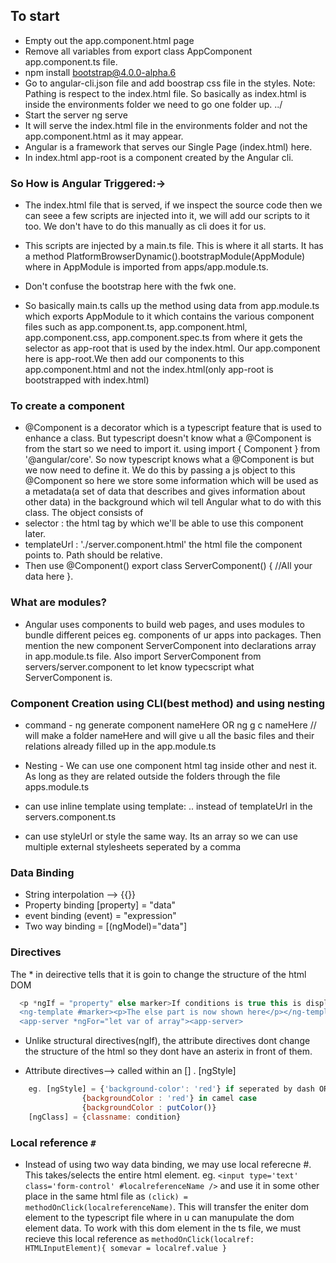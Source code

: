 ## To start

* Empty out the app.component.html page
* Remove all variables from export class AppComponent  app.component.ts file.
* npm install bootstrap@4.0.0-alpha.6
* Go to angular-cli.json file and add boostrap css file in the styles. Note: Pathing is respect to the index.html file. So basically as index.html is inside the environments folder we need to go one folder up. ../
* Start the server ng serve
* It will serve the index.html file in the environments folder and not the app.component.html as it may appear. 
* Angular is a framework that serves our Single Page (index.html) here.
* In index.html app-root is a component created by the Angular cli.

### So How is Angular Triggered:->

* The index.html file that is served, if we inspect the source code then we can seee a few scripts are injected into it, we will add our scripts to it too. We don't have to do this manually as cli does it for us. 

* This scripts are injected by a main.ts file. This is where it all starts. It has a method PlatformBrowserDynamic().bootstrapModule(AppModule) where in AppModule is imported from apps/app.module.ts.
* Don't confuse the bootstrap here with the fwk one.
* So basically main.ts calls up the method using data from app.module.ts which exports AppModule to it which contains the various component files such as app.component.ts, app.component.html, app.component.css, app.component.spec.ts from where it gets the selector as app-root that is used by the index.html. Our app.component here is app-root.We then add our components to this app.component.html and not the index.html(only app-root is bootstrapped with index.html)

### To create a component 

* @Component is a decorator which is a typescript feature that is used to enhance a class. But typescript doesn't know what a @Component is from the start so we need to import it. using import { Component } from '@angular/core'. So now typescript knows what a @Component is but we now need to define it. We do this by passing a js object to this @Component so here we store some information which will be used as a metadata(a set of data that describes and gives information about other data) in the background which wil tell Angular what to do with this class. The object consists of 
* selector : the html tag by which we'll be able to use this component later. 
* templateUrl : './server.component.html' the html file the component points to. Path should be relative.
* Then use @Component() export class ServerComponent() { //All your data here }.

### What are modules?

* Angular uses components to build web pages, and uses modules to bundle different peices eg. components of ur apps into packages. Then mention the new component ServerComponent into declarations array in app.module.ts file. Also import ServerComponent from servers/server.component to let know typecscript what ServerComponent is.


### Component Creation using CLI(best method) and using nesting

* command - ng generate component nameHere OR ng g c nameHere // will make a folder nameHere and will give u all the basic files and their relations already filled up in the app.module.ts

* Nesting - We can use one component html tag inside other and nest it. As long as they are related outside the folders through the file apps.module.ts

* can use inline template using template: .. instead of templateUrl in the servers.component.ts
* can use styleUrl or style the same way. Its an array so we can use multiple external stylesheets seperated by a comma


### Data Binding

* String interpolation --> {{}}
* Property binding [property] = "data" 
* event binding (event) = "expression"
* Two way binding = [(ngModel)="data"]

### Directives

The * in deirective tells that it is goin to change the structure of the html DOM
```js
  <p *ngIf = "property" else marker>If conditions is true this is displayed</p>;`
  <ng-template #marker><p>The else part is now shown here</p></ng-template>
  <app-server *ngFor="let var of array"><app-server>
```
* Unlike structural directives(ngIf), the attribute directives dont change the structure of the html so they dont have an asterix in front of them.

* Attribute directives--> called within an [] .
[ngStyle]

```js
    eg. [ngStyle] = {'background-color': 'red'} if seperated by dash OR 
                {backgroundColor : 'red'} in camel case
                {backgroundColor : putColor()}
    [ngClass] = {classname: condition}
 ```
 
### Local reference `#`

* Instead of using two way data binding, we may use local referecne #. This takes/selects the entire html element. eg. `<input type='text' class='form-control' #localreferenceName />` and use it in some other place in the same html file as `(click) = methodOnClick(localreferenceName)`. This will transfer the eniter dom element to the typescript file where in u can manupulate the dom element data. To work with this dom element in the ts file, we must recieve this local reference as `methodOnClick(localref: HTMLInputElement){ somevar = localref.value }`

    
